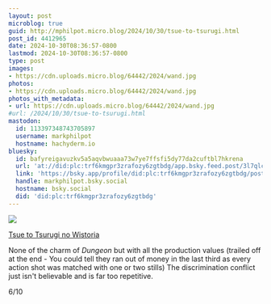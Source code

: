 ```yaml
---
layout: post
microblog: true
guid: http://mphilpot.micro.blog/2024/10/30/tsue-to-tsurugi.html
post_id: 4412965
date: 2024-10-30T08:36:57-0800
lastmod: 2024-10-30T08:36:57-0800
type: post
images:
- https://cdn.uploads.micro.blog/64442/2024/wand.jpg
photos:
- https://cdn.uploads.micro.blog/64442/2024/wand.jpg
photos_with_metadata:
- url: https://cdn.uploads.micro.blog/64442/2024/wand.jpg
#url: /2024/10/30/tsue-to-tsurugi.html
mastodon:
  id: 113397348743705897
  username: markphilpot
  hostname: hachyderm.io
bluesky:
  id: bafyreigavuzkv5a5aqvbwuaaa73w7ye7ffsfi5dy77da2cuftbl7hkrena
  url: 'at://did:plc:trf6kmgpr3zrafozy6zgtbdg/app.bsky.feed.post/3l7qlc3znbc22'
  link: 'https://bsky.app/profile/did:plc:trf6kmgpr3zrafozy6zgtbdg/post/3l7qlc3znbc22'
  handle: markphilpot.bsky.social
  hostname: bsky.social
  did: 'did:plc:trf6kmgpr3zrafozy6zgtbdg'
---
```

![](https://micro.markphilpot.com/uploads/2024/wand.jpg)

[Tsue to Tsurugi no Wistoria](https://anilist.co/anime/174576/Tsue-to-Tsurugi-no-Wistoria/)

None of the charm of *Dungeon* but with all the production values (trailed off at the end - You could tell they ran out of money in the last third as every action shot was matched with one or two stills) The discrimination conflict just isn't believable and is far too repetitive.

6/10

